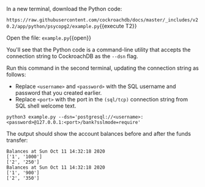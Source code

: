 In a new terminal, download the Python code:

`https://raw.githubusercontent.com/cockroachdb/docs/master/_includes/v20.2/app/python/psycopg2/example.py`{{execute T2}}

Open the file: `example.py`{{open}}

You'll see that the Python code is a command-line utility that accepts the connection string to CockroachDB as the `--dsn` flag.

Run this command in the second terminal, updating the connection string as follows:

- Replace `<username>` and `<password>` with the SQL username and password that you created earlier.
- Replace `<port>` with the port in the `(sql/tcp)` connection string from SQL shell welcome text.

`python3 example.py --dsn='postgresql://<username>:<password>@127.0.0.1:<port>/bank?sslmode=require'`

The output should show the account balances before and after the funds transfer:

```
Balances at Sun Oct 11 14:32:18 2020
['1', '1000']
['2', '250']
Balances at Sun Oct 11 14:32:18 2020
['1', '900']
['2', '350']
```
